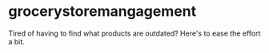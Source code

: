 # grocerystoremangagement
Tired of having to find what products are outdated? Here's to ease the effort a bit.
